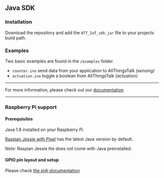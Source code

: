 Java SDK
---

### Installation

Download the repository and add the `ATT_IoT_sdk.jar` file to your projects build path.

### Examples

Two basic examples are found in the `/examples` folder.
* `counter.ino` send data from your application to AllThingsTalk _(sensing)_
* `actuation.ino` toggle a boolean from AllThingsTalk _(actuation)_

---

For more information, please check out our [documentation](http://docs.allthingstalk.com/developers/sdk/java)

---

### Raspberry Pi support

#### Prerequisites

Java 1.8 installed on your Raspberry Pi.

[Raspian Jessie with Pixel](https://www.raspberrypi.org/downloads/raspbian/) has the latest Java version by default.

_Note:_ Raspian Jessie lite does not come with Java preinstalled.

#### GPIO pin layout and setup

Please check [the pi4j documentation](http://pi4j.com/example/control.html)